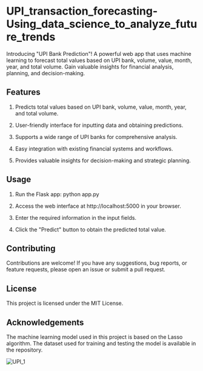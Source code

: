 # UPI_transaction_forecasting-Using_data_science_to_analyze_future_trends
Introducing "UPI Bank Prediction"! A powerful web app that uses machine learning to forecast total values based on UPI bank, volume, value, month, year, and total volume. Gain valuable insights for financial analysis, planning, and decision-making. 

## Features
1. Predicts total values based on UPI bank, volume, value, month, year, and total volume.

2. User-friendly interface for inputting data and obtaining predictions.

3. Supports a wide range of UPI banks for comprehensive analysis.

4. Easy integration with existing financial systems and workflows.

5. Provides valuable insights for decision-making and strategic planning.


## Usage
1. Run the Flask app: python app.py

2. Access the web interface at http://localhost:5000 in your browser.

3. Enter the required information in the input fields.

4. Click the "Predict" button to obtain the predicted total value.

## Contributing
Contributions are welcome! If you have any suggestions, bug reports, or feature requests, please open an issue or submit a pull request.

## License
This project is licensed under the MIT License.

## Acknowledgements
The machine learning model used in this project is based on the Lasso algorithm.
The dataset used for training and testing the model is available in the repository.

![UPI_1](https://github.com/Anjureddyk/UPI_transaction_forecasting-Using_data_science_to_analyze_future_trends/assets/109125485/5e9bd057-e5de-43b2-85f4-d8686bbdb148)







